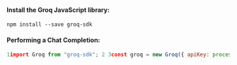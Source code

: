 #### Install the Groq JavaScript library:

```shell
npm install --save groq-sdk
```

#### Performing a Chat Completion:

```js
1import Groq from "groq-sdk"; 2 3const groq = new Groq({ apiKey: process.env.GROQ_API_KEY }); 4 5export async function main() { 6 const chatCompletion = await getGroqChatCompletion(); 7 // Print the completion returned by the LLM. 8 console.log(chatCompletion.choices[0]?.message?.content || ""); 9} 10 11export async function getGroqChatCompletion() { 12 return groq.chat.completions.create({ 13 messages: [ 14 { 15 role: "user", 16 content: "Explain the importance of fast language models", 17 }, 18 ], 19 model: "llama3-8b-8192", 20 }); 21}
```